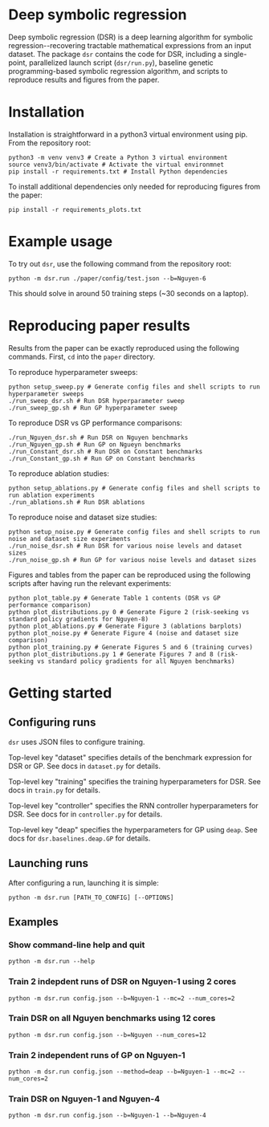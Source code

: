# Deep symbolic regression

Deep symbolic regression (DSR) is a deep learning algorithm for symbolic regression--recovering tractable mathematical expressions from an input dataset. The package `dsr` contains the code for DSR, including a single-point, parallelized launch script (`dsr/run.py`), baseline genetic programming-based symbolic regression algorithm, and scripts to reproduce results and figures from the paper.

# Installation

Installation is straightforward in a python3 virtual environment using pip. From the repository root:

```
python3 -m venv venv3 # Create a Python 3 virtual environment
source venv3/bin/activate # Activate the virtual environmnet
pip install -r requirements.txt # Install Python dependencies
```

To install additional dependencies only needed for reproducing figures from the paper:

```
pip install -r requirements_plots.txt
```

# Example usage

To try out `dsr`, use the following command from the repository root:

```
python -m dsr.run ./paper/config/test.json --b=Nguyen-6
```

This should solve in around 50 training steps (~30 seconds on a laptop).

# Reproducing paper results

Results from the paper can be exactly reproduced using the following commands. First, `cd` into the `paper` directory.

To reproduce hyperparameter sweeps:

```
python setup_sweep.py # Generate config files and shell scripts to run hyperparameter sweeps
./run_sweep_dsr.sh # Run DSR hyperparameter sweep
./run_sweep_gp.sh # Run GP hyperparameter sweep
```

To reproduce DSR vs GP performance comparisons:

```
./run_Nguyen_dsr.sh # Run DSR on Nguyen benchmarks
./run_Nguyen_gp.sh # Run GP on Ngueyn benchmarks
./run_Constant_dsr.sh # Run DSR on Constant benchmarks
./run_Constant_gp.sh # Run GP on Constant benchmarks
```

To reproduce ablation studies:

```
python setup_ablations.py # Generate config files and shell scripts to run ablation experiments
./run_ablations.sh # Run DSR ablations
```

To reproduce noise and dataset size studies:

```
python setup_noise.py # Generate config files and shell scripts to run noise and dataset size experiments
./run_noise_dsr.sh # Run DSR for various noise levels and dataset sizes
./run_noise_gp.sh # Run GP for various noise levels and dataset sizes
```

Figures and tables from the paper can be reproduced using the following scripts after having run the relevant experiments:

```
python plot_table.py # Generate Table 1 contents (DSR vs GP performance comparison)
python plot_distributions.py 0 # Generate Figure 2 (risk-seeking vs standard policy gradients for Nguyen-8)
python plot_ablations.py # Generate Figure 3 (ablations barplots)
python plot_noise.py # Generate Figure 4 (noise and dataset size comparison)
python plot_training.py # Generate Figures 5 and 6 (training curves)
python plot_distributions.py 1 # Generate Figures 7 and 8 (risk-seeking vs standard policy gradients for all Nguyen benchmarks)
```

# Getting started

## Configuring runs

`dsr` uses JSON files to configure training.

Top-level key "dataset" specifies details of the benchmark expression for DSR or GP. See docs in `dataset.py` for details.

Top-level key "training" specifies the training hyperparameters for DSR. See docs in `train.py` for details.

Top-level key "controller" specifies the RNN controller hyperparameters for DSR. See docs for in `controller.py` for details.

Top-level key "deap" specifies the hyperparameters for GP using `deap`. See docs for `dsr.baselines.deap.GP` for details.

## Launching runs

After configuring a run, launching it is simple:

```
python -m dsr.run [PATH_TO_CONFIG] [--OPTIONS]
```

## Examples

### Show command-line help and quit

```
python -m dsr.run --help
```

### Train 2 indepdent runs of DSR on Nguyen-1 using 2 cores

```
python -m dsr.run config.json --b=Nguyen-1 --mc=2 --num_cores=2
```

### Train DSR on all Nguyen benchmarks using 12 cores

```
python -m dsr.run config.json --b=Nguyen --num_cores=12
```

### Train 2 independent runs of GP on Nguyen-1

```
python -m dsr.run config.json --method=deap --b=Nguyen-1 --mc=2 --num_cores=2
```

### Train DSR on Nguyen-1 and Nguyen-4

```
python -m dsr.run config.json --b=Nguyen-1 --b=Nguyen-4
```
